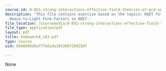 ```yaml
---
course_id: 8-851-strong-interactions-effective-field-theories-of-qcd-spring-2006
description: 'This file contains exercise based on the topics: HQET for Antiquarks,
  Heavy-to-Light Form Factors in HQET.'
file_location: /coursemedia/8-851-strong-interactions-effective-field-theories-of-qcd-spring-2006/804804830af7fe01da395280f2b9258f_homework4_s03.pdf
file_type: application/pdf
layout: pdf
title: homework4_s03.pdf
type: course
uid: 804804830af7fe01da395280f2b9258f

---
```

None